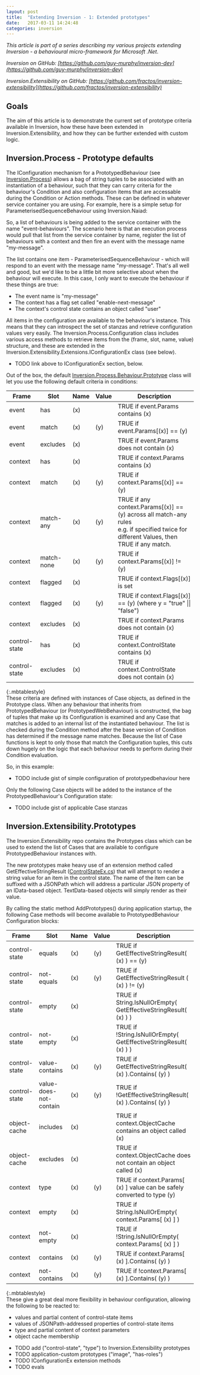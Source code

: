 ```yaml
---
layout: post
title:  "Extending Inversion - 1: Extended prototypes"
date:   2017-03-11 14:24:48
categories: inversion
---
```


_This article is part of a series describing my various projects extending Inversion - a behavioural micro-framework for Microsoft .Net_.

_Inversion on GitHub: [https://github.com/guy-murphy/inversion-dev](https://github.com/guy-murphy/inversion-dev)_

_Inversion.Extensibility on GitHub: [https://github.com/fractos/inversion-extensibility](https://github.com/fractos/inversion-extensibility)_

## Goals

The aim of this article is to demonstrate the current set of prototype criteria available in Inversion, how these have been extended in Inversion.Extensibility, and how they can be further extended with custom logic.

## Inversion.Process - Prototype defaults

The IConfiguration mechanism for a PrototypedBehaviour (see [Inversion.Process](https://github.com/guy-murphy/inversion-dev/tree/master/Inversion.Process)) allows a bag of string tuples to be associated with an instantiation of a behaviour, such that they can carry criteria for the behaviour's Condition and also configuration items that are accessable during the Condition or Action methods. These can be defined in whatever service container you are using. For example, here is a simple setup for ParameterisedSequenceBehaviour using Inversion.Naiad:

<script src="https://gist.github.com/fractos/8a1b83ab057b3f1565dd50d41af9cb91.js"></script>

So, a list of behaviours is being added to the service container with the name "event-behaviours". The scenario here is that an execution process would pull that list from the service container by name, register the list of behaviours with a context and then fire an event with the message name "my-message".

The list contains one item - ParameterisedSequenceBehaviour - which will respond to an event with the message name "my-message". That's all well and good, but we'd like to be a little bit more selective about when the behaviour will execute. In this case, I only want to execute the behaviour if these things are true:

- The event name is "my-message"
- The context has a flag set called "enable-next-message"
- The context's control state contains an object called "user"

All items in the configuration are available to the behaviour's instance. This means that they can introspect the set of stanzas and retrieve configuration values very easily. The Inversion.Process.Configuration class includes various access methods to retrieve items from the (frame, slot, name, value) structure, and these are extended in the Inversion.Extensibility.Extensions.IConfigurationEx class (see below).

* TODO link above to IConfigurationEx section, below.

Out of the box, the default [Inversion.Process.Behaviour.Prototype](https://github.com/guy-murphy/inversion-dev/blob/master/Inversion.Process/Behaviour/Prototype.cs) class will let you use the following default criteria in conditions:

| Frame | Slot | Name | Value | Description |
| ----- | ---- | ---- | ----- | ----------- |
| event | has | (x) | | TRUE if event.Params contains (x) |
| event | match | (x) | (y) | TRUE if event.Params[(x)] == (y) |
| event | excludes | (x) | | TRUE if event.Params does not contain (x) |
| context | has | (x) | | TRUE if context.Params contains (x) |
| context | match | (x) | (y) | TRUE if context.Params[(x)] == (y) |
| context | match-any | (x) | (y) | TRUE if any context.Params[(x)] == (y) across all match-any rules<br />e.g. if specified twice for different Values, then TRUE if any match. |
| context | match-none | (x) | (y) | TRUE if context.Params[(x)] != (y) |
| context | flagged | (x) | | TRUE if context.Flags[(x)] is set |
| context | flagged | (x) | (y) | TRUE if context.Flags[(x)] == (y) (where y = "true" \|\| "false") |
| context | excludes | (x) | | TRUE if context.Params does not contain (x) |
| control-state | has | (x) | | TRUE if context.ControlState contains (x) |
| control-state | excludes | (x) | | TRUE if context.ControlState does not contain (x) |
{:.mbtablestyle}
<br />
These criteria are defined with instances of Case objects, as defined in the Prototype class. When any behaviour that inherits from PrototypedBehaviour (or PrototypedWebBehaviour) is constructed, the bag of tuples that make up its Configuration is examined and any Case that matches is added to an internal list of the instantiated behaviour. The list is checked during the Condition method after the base version of Condition has determined if the message name matches. Because the list of Case functions is kept to only those that match the Configuration tuples, this cuts down hugely on the logic that each behaviour needs to perform during their Condition evaluation.

So, in this example:

* TODO include gist of simple configuration of prototypedbehaviour here

Only the following Case objects will be added to the instance of the PrototypedBehaviour's Configuration state:

* TODO include gist of applicable Case stanzas

## Inversion.Extensibility.Prototypes

The Inversion.Extensibility repo contains the Prototypes class which can be used to extend the list of Cases that are available to configure PrototypedBehaviour instances with.

The new prototypes make heavy use of an extension method called GetEffectiveStringResult ([ControlStateEx.cs](https://github.com/fractos/inversion-extensibility/blob/master/Inversion.Extensibility/Extensibility/Extensions/ControlStateEx.cs)) that will attempt to render a string value for an item in the control state. The name of the item can be suffixed with a JSONPath which will address a particular JSON property of an IData-based object. TextData-based objects will simply render as their value. 

By calling the static method AddPrototypes() during application startup, the following Case methods will become available to PrototypedBehaviour Configuration blocks:

| Frame | Slot | Name | Value | Description |
| ----- | ---- | ---- | ----- | ----------- |
| control-state | equals | (x) | (y) | TRUE if GetEffectiveStringResult( (x) ) == (y) |
| control-state | not-equals | (x) | (y) | TRUE if GetEffectiveStringResult ( (x) ) != (y) |
| control-state | empty | (x) | | TRUE if String.IsNullOrEmpty( GetEffectiveStringResult( (x) ) ) |
| control-state | not-empty | (x) | | TRUE if !String.IsNullOrEmpty( GetEffectiveStringResult( (x) ) ) |
| control-state | value-contains | (x) | (y) | TRUE if GetEffectiveStringResult( (x) ).Contains( (y) ) |
| control-state | value-does-not-contain | (x) | (y) | TRUE if !GetEffectiveStringResult( (x) ).Contains( (y) ) |
| object-cache | includes | (x) | | TRUE if context.ObjectCache contains an object called (x) |
| object-cache | excludes | (x) | | TRUE if context.ObjectCache does not contain an object called (x) |
| context | type | (x) | (y) | TRUE if context.Params[ (x) ] value can be safely converted to type (y) |
| context | empty | (x) | | TRUE if String.IsNullOrEmpty( context.Params[ (x) ] ) |
| context | not-empty | (x) | | TRUE if !String.IsNullOrEmpty( context.Params[ (x) ] ) |
| context | contains | (x) | (y) | TRUE if context.Params[ (x) ].Contains( (y) ) |
| context | not-contains | (x) | (y) | TRUE if !context.Params[ (x) ].Contains( (y) ) |
{:.mbtablestyle}
<br />
These give a great deal more flexibility in behaviour configuration, allowing the following to be reacted to:

- values and partial content of control-state items
- values of JSONPath-addressed properties of control-state items
- type and partial content of context parameters
- object cache membership

<script src="https://gist.github.com/fractos/ab1e57e841276c2fb3c14bdf9e237c4c.js"></script>

* TODO add ("control-state", "type") to Inversion.Extensibility prototypes
* TODO application-custom prototypes ("image", "has-roles")
* TODO IConfigurationEx extension methods
* TODO evals
